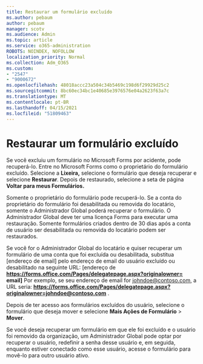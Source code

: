 ```yaml
---
title: Restaurar um formulário excluído
ms.author: pebaum
author: pebaum
manager: scotv
ms.audience: Admin
ms.topic: article
ms.service: o365-administration
ROBOTS: NOINDEX, NOFOLLOW
localization_priority: Normal
ms.collection: Adm_O365
ms.custom:
- "2547"
- "9000672"
ms.openlocfilehash: 48018accc23a504c34b5469c198d6f29929d25c2
ms.sourcegitcommit: 8bc60ec34bc1e40685e3976576e04a2623f63a7c
ms.translationtype: MT
ms.contentlocale: pt-BR
ms.lasthandoff: 04/15/2021
ms.locfileid: "51809463"
---
```

# <a name="restore-a-deleted-form"></a>Restaurar um formulário excluído

Se você excluiu um formulário no Microsoft Forms por acidente, pode recuperá-lo. Entre no Microsoft Forms como o proprietário do formulário excluído. Selecione a **Lixeira,** selecione o formulário que deseja recuperar e selecione **Restaurar**. Depois de restaurado, selecione a seta de página **Voltar para meus Formulários.**

Somente o proprietário do formulário pode recuperá-lo. Se a conta do proprietário do formulário foi desabilitada ou removida do locatário, somente o Administrador Global poderá recuperar o formulário. O Administrador Global deve ter uma licença Forms para executar uma restauração. Somente formulários criados dentro de 30 dias após a conta de usuário ser desabilitada ou removida do locatário podem ser restaurados.

Se você for o Administrador Global do locatário e quiser recuperar um formulário de uma conta que foi excluída ou desabilitada, substitua [endereço de email] pelo endereço de email do usuário excluído ou desabilitado na seguinte URL: [endereço de **https://forms.office.com/Pages/delegatepage.aspx?originalowner= email]** Por exemplo, se seu endereço de email for johndoe@contoso.com, a URL seria: **https://forms.office.com/Pages/delegatepage.aspx?originalowner=johndoe@contoso.com** . 

Depois de ter acesso aos formulários excluídos do usuário, selecione o formulário que deseja mover e selecione **Mais Ações de Formulário**  >  **Mover**.

Se você deseja recuperar um formulário em que ele foi excluído e o usuário foi removido da organização, um Administrador Global pode optar por recuperar o usuário, redefinir a senha desse usuário e, em seguida, enquanto estiver conectado como esse usuário, acesse o formulário para movê-lo para outro usuário ativo. 